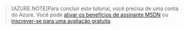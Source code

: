 > [AZURE.NOTE]Para concluir este tutorial, você precisa de uma conta do Azure. Você pode <a href="http://www.windowsazure.com/pricing/member-offers/msdn-benefits-details/" target="_blank">ativar os benefícios de assinante MSDN</a> ou <a href="http://www.windowsazure.com/pricing/free-trial/" target="_blank">inscrever-se para uma avaliação gratuita</a>.

<!---HONumber=62-->